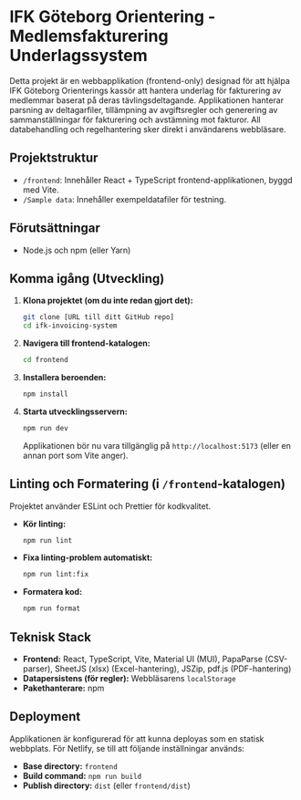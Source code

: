 # IFK Göteborg Orientering - Medlemsfakturering Underlagssystem

Detta projekt är en webbapplikation (frontend-only) designad för att hjälpa IFK Göteborg Orienterings kassör att hantera underlag för fakturering av medlemmar baserat på deras tävlingsdeltagande. Applikationen hanterar parsning av deltagarfiler, tillämpning av avgiftsregler och generering av sammanställningar för fakturering och avstämning mot fakturor. All databehandling och regelhantering sker direkt i användarens webbläsare.

## Projektstruktur

- `/frontend`: Innehåller React + TypeScript frontend-applikationen, byggd med Vite.
- `/Sample data`: Innehåller exempeldatafiler för testning.

## Förutsättningar

- Node.js och npm (eller Yarn)

## Komma igång (Utveckling)

1.  **Klona projektet (om du inte redan gjort det):**
    ```bash
    git clone [URL till ditt GitHub repo]
    cd ifk-invoicing-system
    ```

2.  **Navigera till frontend-katalogen:**
    ```bash
    cd frontend
    ```

3.  **Installera beroenden:**
    ```bash
    npm install
    ```

4.  **Starta utvecklingsservern:**
    ```bash
    npm run dev
    ```
    Applikationen bör nu vara tillgänglig på `http://localhost:5173` (eller en annan port som Vite anger).

## Linting och Formatering (i `/frontend`-katalogen)

Projektet använder ESLint och Prettier för kodkvalitet.

-   **Kör linting:**
    ```bash
    npm run lint
    ```
-   **Fixa linting-problem automatiskt:**
    ```bash
    npm run lint:fix
    ```
-   **Formatera kod:**
    ```bash
    npm run format
    ```

## Teknisk Stack

-   **Frontend:** React, TypeScript, Vite, Material UI (MUI), PapaParse (CSV-parser), SheetJS (xlsx) (Excel-hantering), JSZip, pdf.js (PDF-hantering)
-   **Datapersistens (för regler):** Webbläsarens `localStorage`
-   **Pakethanterare:** npm

## Deployment

Applikationen är konfigurerad för att kunna deployas som en statisk webbplats. För Netlify, se till att följande inställningar används:
-   **Base directory:** `frontend`
-   **Build command:** `npm run build`
-   **Publish directory:** `dist` (eller `frontend/dist`)
